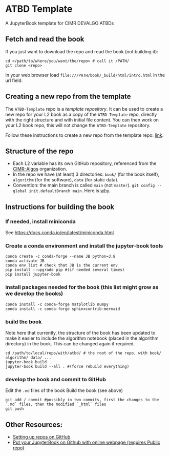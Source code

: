 # ATBD Template
A JupyterBook template for CIMR DEVALGO ATBDs

## Fetch and read the book
If you just want to download the repo and read the book (not building it):
```
cd </path/to/where/you/want/the/repo> # call it /PATH/
git clone <repo>
```
In your web browser load `file:///PATH/book/_build/html/intro.html` in the url field.

## Creating a new repo from the template
The `ATBD-Template` repo is a _template repository_. It can be used to create a new repo for your L2 book as a copy of the `ATBD-Template` repo,
directly with the right structure and with initial file content. You can then work on your L2 book repo, this will not change the
`ATBD-Template` repository.

Follow these instructions to create a new repo from the template repo: [link](https://docs.github.com/en/repositories/creating-and-managing-repositories/creating-a-repository-from-a-template).

## Structure of the repo
* Each L2 variable has its own GitHub repository, referenced from the [CIMR-Algos](https://github.com/CIMR-Algos) organization.
* In the repo we have (at least) 3 directories: `book/` (for the book itself), `algorithm` (for the software), `data` (for static data).
* Convention: the main branch is called `main` (not `master`). `git config --global init.defaultBranch main`. Here is [why](https://github.com/github/renaming).

## Instructions for building the book

### If needed, install miniconda
See https://docs.conda.io/en/latest/miniconda.html

### Create a conda environment and install the jupyter-book tools
```
conda create -c conda-forge --name JB python=3.8
conda activate JB
conda env list # check that JB is the current env
pip install --upgrade pip #(if needed several times)
pip install jupyter-book
```

### install packages needed for the book (this list might grow as we develop the books)
```
conda install -c conda-forge matplotlib numpy
conda install -c conda-forge sphinxcontrib-mermaid
```

### build the book
Note here that currently, the structure of the book has been updated to make it easier to include the algorithm notebook (placed in the algorithm directory) in the book. This can be changed again if required.
```
cd /path/to/local/repo/with/atbd/ # the root of the repo, with book/ algorithm/ data/ ...
jupyter-book build .
jupyter-book build --all . #(force rebuild everything)
```

### develop the book and commit to GitHub
Edit the `.md` files of the book
Build the book (see above)
```
git add / commit #possibly in two commits, first the changes to the `.md` files, then the modified `_html` files
git push
```

## Other Resources:
* [Setting up repos on GitHub](https://kbroman.org/github_tutorial/pages/init.html)
* [Put your JupyterBook on Github with online webpage (requires Public repo)](https://github.com/pabloinsente/jupyter-book-tutorial)
